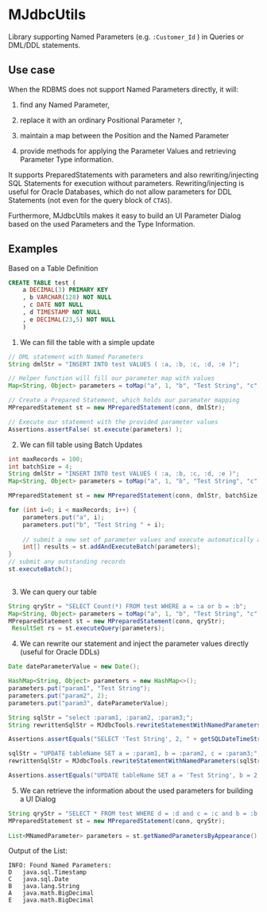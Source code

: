 # MJdbcUtils

Library supporting Named Parameters (e.g. `:Customer_Id` ) in Queries or DML/DDL statements.

## Use case
When the RDBMS does not support Named Parameters directly, it will:

1) find any Named Parameter, 

2) replace it with an ordinary Positional Parameter `?`, 

3) maintain a map between the Position and the Named Parameter 

4) provide methods for applying the Parameter Values and retrieving Parameter Type information.

It supports PreparedStatements with parameters and also rewriting/injecting SQL Statements for execution without parameters.
Rewriting/injecting is useful for Oracle Databases, which do not allow parameters for DDL Statements (not even for the query block of `CTAS`).

Furthermore, MJdbcUtils makes it easy to build an UI Parameter Dialog based on the used Parameters and the Type Information.

## Examples

Based on a Table Definition

```sql
CREATE TABLE test ( 
    a DECIMAL(3) PRIMARY KEY
    , b VARCHAR(128) NOT NULL
    , c DATE NOT NULL
    , d TIMESTAMP NOT NULL
    , e DECIMAL(23,5) NOT NULL 
    ) 
```

1) We can fill the table with a simple update

```java
// DML statement with Named Parameters
String dmlStr = "INSERT INTO test VALUES ( :a, :b, :c, :d, :e )";

// Helper function will fill our parameter map with values
Map<String, Object> parameters = toMap("a", 1, "b", "Test String", "c", new Date(), "d", new Date(), "e", "0.12345");

// Create a Prepared Statement, which holds our paramater mapping
MPreparedStatement st = new MPreparedStatement(conn, dmlStr);

// Execute our statement with the provided parameter values
Assertions.assertFalse( st.execute(parameters) );
```

2) We can fill table using Batch Updates

```java
int maxRecords = 100;
int batchSize = 4;
String dmlStr = "INSERT INTO test VALUES ( :a, :b, :c, :d, :e )";
Map<String, Object> parameters = toMap("a", 1, "b", "Test String", "c", new Date(), "d", new Date(), "e", "0.12345");

MPreparedStatement st = new MPreparedStatement(conn, dmlStr, batchSize);

for (int i=0; i < maxRecords; i++) {
    parameters.put("a", i);
    parameters.put("b", "Test String " + i);
    
    // submit a new set of parameter values and execute automatically after 4 records
    int[] results = st.addAndExecuteBatch(parameters);
}
// submit any outstanding records
st.executeBatch();
        
```

3) We can query our table

```java
String qryStr = "SELECT Count(*) FROM test WHERE a = :a or b = :b";
Map<String, Object> parameters = toMap("a", 1, "b", "Test String", "c", new Date(), "d", new Date(), "e", "0.12345");
MPreparedStatement st = new MPreparedStatement(conn, qryStr);
 ResultSet rs = st.executeQuery(parameters);
```

4) We can rewrite our statement and inject the parameter values directly (useful for Oracle DDLs)

```java
Date dateParameterValue = new Date();

HashMap<String, Object> parameters = new HashMap<>();
parameters.put("param1", "Test String");
parameters.put("param2", 2);
parameters.put("param3", dateParameterValue);

String sqlStr = "select :param1, :param2, :param3;";
String rewrittenSqlStr = MJdbcTools.rewriteStatementWithNamedParameters(sqlStr, parameters);

Assertions.assertEquals("SELECT 'Test String', 2, " + getSQLDateTimeStr(dateParameterValue), rewrittenSqlStr);

sqlStr = "UPDATE tableName SET a = :param1, b = :param2, c = :param3;";
rewrittenSqlStr = MJdbcTools.rewriteStatementWithNamedParameters(sqlStr, parameters);

Assertions.assertEquals("UPDATE tableName SET a = 'Test String', b = 2, c = " + getSQLDateTimeStr(dateParameterValue), rewrittenSqlStr);
```

5) We can retrieve the information about the used parameters for building a UI Dialog

```java
String qryStr = "SELECT * FROM test WHERE d = :d and c = :c and b = :b and a = :a and e = :e";
MPreparedStatement st = new MPreparedStatement(conn, qryStr);
	
List<MNamedParameter> parameters = st.getNamedParametersByAppearance();
```

Output of the List:

```text
INFO: Found Named Parameters:
D	java.sql.Timestamp
C	java.sql.Date
B	java.lang.String
A	java.math.BigDecimal
E	java.math.BigDecimal
```

